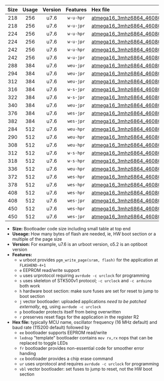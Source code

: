 |Size|Usage|Version|Features|Hex file|
|:-:|:-:|:-:|:-:|:--|
|218|256|u7.6|`w-u-hpr`|[atmega16_3mhz6864_460800bps_ur.hex](https://raw.githubusercontent.com/stefanrueger/urboot/main/atmega16_3mhz6864_460800bps_ur.hex)|
|218|256|u7.6|`w-u-jpr`|[atmega16_3mhz6864_460800bps_ur_vbl.hex](https://raw.githubusercontent.com/stefanrueger/urboot/main/atmega16_3mhz6864_460800bps_ur_vbl.hex)|
|224|256|u7.6|`w-u-hpr`|[atmega16_3mhz6864_460800bps_lednop_ur.hex](https://raw.githubusercontent.com/stefanrueger/urboot/main/atmega16_3mhz6864_460800bps_lednop_ur.hex)|
|224|256|u7.6|`w-u-jpr`|[atmega16_3mhz6864_460800bps_lednop_ur_vbl.hex](https://raw.githubusercontent.com/stefanrueger/urboot/main/atmega16_3mhz6864_460800bps_lednop_ur_vbl.hex)|
|242|256|u7.6|`w-u-hpr`|[atmega16_3mhz6864_460800bps_lednop_fr_ur.hex](https://raw.githubusercontent.com/stefanrueger/urboot/main/atmega16_3mhz6864_460800bps_lednop_fr_ur.hex)|
|242|256|u7.6|`w-u-jpr`|[atmega16_3mhz6864_460800bps_lednop_fr_ur_vbl.hex](https://raw.githubusercontent.com/stefanrueger/urboot/main/atmega16_3mhz6864_460800bps_lednop_fr_ur_vbl.hex)|
|288|384|u7.6|`weu-jpr`|[atmega16_3mhz6864_460800bps_ee_ur_vbl.hex](https://raw.githubusercontent.com/stefanrueger/urboot/main/atmega16_3mhz6864_460800bps_ee_ur_vbl.hex)|
|294|384|u7.6|`weu-jpr`|[atmega16_3mhz6864_460800bps_ee_lednop_ur_vbl.hex](https://raw.githubusercontent.com/stefanrueger/urboot/main/atmega16_3mhz6864_460800bps_ee_lednop_ur_vbl.hex)|
|312|384|u7.6|`weu-jpr`|[atmega16_3mhz6864_460800bps_ee_lednop_fr_ur_vbl.hex](https://raw.githubusercontent.com/stefanrueger/urboot/main/atmega16_3mhz6864_460800bps_ee_lednop_fr_ur_vbl.hex)|
|316|384|u7.6|`w-s-jpr`|[atmega16_3mhz6864_460800bps_vbl.hex](https://raw.githubusercontent.com/stefanrueger/urboot/main/atmega16_3mhz6864_460800bps_vbl.hex)|
|322|384|u7.6|`w-s-jpr`|[atmega16_3mhz6864_460800bps_lednop_vbl.hex](https://raw.githubusercontent.com/stefanrueger/urboot/main/atmega16_3mhz6864_460800bps_lednop_vbl.hex)|
|340|384|u7.6|`weu-jpr`|[atmega16_3mhz6864_460800bps_ee_lednop_fr_ce_ur_vbl.hex](https://raw.githubusercontent.com/stefanrueger/urboot/main/atmega16_3mhz6864_460800bps_ee_lednop_fr_ce_ur_vbl.hex)|
|376|384|u7.6|`wes-jpr`|[atmega16_3mhz6864_460800bps_ee_vbl.hex](https://raw.githubusercontent.com/stefanrueger/urboot/main/atmega16_3mhz6864_460800bps_ee_vbl.hex)|
|382|384|u7.6|`wes-jpr`|[atmega16_3mhz6864_460800bps_ee_lednop_vbl.hex](https://raw.githubusercontent.com/stefanrueger/urboot/main/atmega16_3mhz6864_460800bps_ee_lednop_vbl.hex)|
|284|512|u7.6|`weu-hpr`|[atmega16_3mhz6864_460800bps_ee_ur.hex](https://raw.githubusercontent.com/stefanrueger/urboot/main/atmega16_3mhz6864_460800bps_ee_ur.hex)|
|290|512|u7.6|`weu-hpr`|[atmega16_3mhz6864_460800bps_ee_lednop_ur.hex](https://raw.githubusercontent.com/stefanrueger/urboot/main/atmega16_3mhz6864_460800bps_ee_lednop_ur.hex)|
|308|512|u7.6|`weu-hpr`|[atmega16_3mhz6864_460800bps_ee_lednop_fr_ur.hex](https://raw.githubusercontent.com/stefanrueger/urboot/main/atmega16_3mhz6864_460800bps_ee_lednop_fr_ur.hex)|
|312|512|u7.6|`w-s-hpr`|[atmega16_3mhz6864_460800bps.hex](https://raw.githubusercontent.com/stefanrueger/urboot/main/atmega16_3mhz6864_460800bps.hex)|
|318|512|u7.6|`w-s-hpr`|[atmega16_3mhz6864_460800bps_lednop.hex](https://raw.githubusercontent.com/stefanrueger/urboot/main/atmega16_3mhz6864_460800bps_lednop.hex)|
|336|512|u7.6|`weu-hpr`|[atmega16_3mhz6864_460800bps_ee_lednop_fr_ce_ur.hex](https://raw.githubusercontent.com/stefanrueger/urboot/main/atmega16_3mhz6864_460800bps_ee_lednop_fr_ce_ur.hex)|
|372|512|u7.6|`wes-hpr`|[atmega16_3mhz6864_460800bps_ee.hex](https://raw.githubusercontent.com/stefanrueger/urboot/main/atmega16_3mhz6864_460800bps_ee.hex)|
|378|512|u7.6|`wes-hpr`|[atmega16_3mhz6864_460800bps_ee_lednop.hex](https://raw.githubusercontent.com/stefanrueger/urboot/main/atmega16_3mhz6864_460800bps_ee_lednop.hex)|
|408|512|u7.6|`wes-hpr`|[atmega16_3mhz6864_460800bps_ee_lednop_fr.hex](https://raw.githubusercontent.com/stefanrueger/urboot/main/atmega16_3mhz6864_460800bps_ee_lednop_fr.hex)|
|408|512|u7.6|`wes-jpr`|[atmega16_3mhz6864_460800bps_ee_lednop_fr_vbl.hex](https://raw.githubusercontent.com/stefanrueger/urboot/main/atmega16_3mhz6864_460800bps_ee_lednop_fr_vbl.hex)|
|450|512|u7.6|`wes-hpr`|[atmega16_3mhz6864_460800bps_ee_lednop_fr_ce.hex](https://raw.githubusercontent.com/stefanrueger/urboot/main/atmega16_3mhz6864_460800bps_ee_lednop_fr_ce.hex)|
|450|512|u7.6|`wes-jpr`|[atmega16_3mhz6864_460800bps_ee_lednop_fr_ce_vbl.hex](https://raw.githubusercontent.com/stefanrueger/urboot/main/atmega16_3mhz6864_460800bps_ee_lednop_fr_ce_vbl.hex)|

- **Size:** Bootloader code size including small table at top end
- **Useage:** How many bytes of flash are needed, ie, HW boot section or a multiple of the page size
- **Version:** For example, u7.6 is an urboot version, o5.2 is an optiboot version
- **Features:**
  + `w` urboot provides `pgm_write_page(sram, flash)` for the application at `FLASHEND-4+1`
  + `e` EEPROM read/write support
  + `u` uses urprotocol requiring `avrdude -c urclock` for programming
  + `s` uses skeleton of STK500v1 protocol; `-c urclock` and `-c arduino` both work
  + `h` hardware boot section: make sure fuses are set for reset to jump to boot section
  + `j` vector bootloader: uploaded applications *need to be patched externally*, eg, using `avrdude -c urclock`
  + `p` bootloader protects itself from being overwritten
  + `r` preserves reset flags for the application in the register R2
- **Hex file:** typically MCU name, oscillator frequency (16 MHz default) and baud rate (115200 default) followed by
  + `ee` bootloader supports EEPROM read/write
  + `lednop` "template" bootloader contains `mov rx,rx` nops that can be replaced to toggle LEDs
  + `fr` bootloader provides non-essential code for smoother error handing
  + `ce` bootloader provides a chip erase command
  + `ur` uses urprotocol and requires `avrdude -c urclock` for programming
  + `vbl` vector bootloader: set fuses to jump to reset, not the HW boot section
